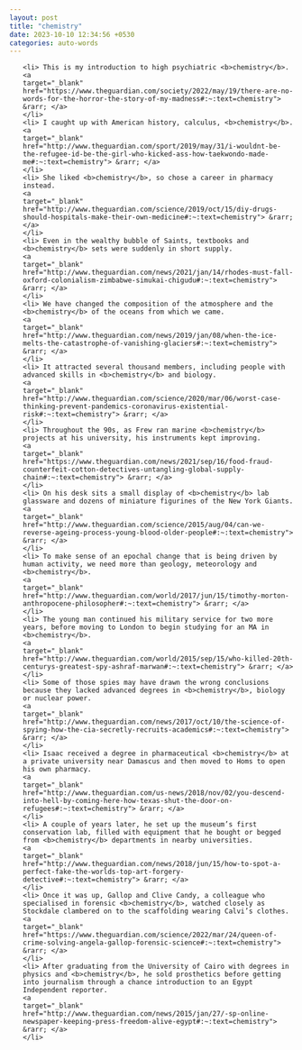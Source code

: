 ```yaml
---
layout: post
title: "chemistry"
date: 2023-10-10 12:34:56 +0530
categories: auto-words
---
```

<ol>

    <li> This is my introduction to high psychiatric <b>chemistry</b>.
    <a 
    target="_blank" 
    href="https://www.theguardian.com/society/2022/may/19/there-are-no-words-for-the-horror-the-story-of-my-madness#:~:text=chemistry"> &rarr; </a>
    </li>
    <li> I caught up with American history, calculus, <b>chemistry</b>.
    <a 
    target="_blank" 
    href="http://www.theguardian.com/sport/2019/may/31/i-wouldnt-be-the-refugee-id-be-the-girl-who-kicked-ass-how-taekwondo-made-me#:~:text=chemistry"> &rarr; </a>
    </li>
    <li> She liked <b>chemistry</b>, so chose a career in pharmacy instead.
    <a 
    target="_blank" 
    href="http://www.theguardian.com/science/2019/oct/15/diy-drugs-should-hospitals-make-their-own-medicine#:~:text=chemistry"> &rarr; </a>
    </li>
    <li> Even in the wealthy bubble of Saints, textbooks and <b>chemistry</b> sets were suddenly in short supply.
    <a 
    target="_blank" 
    href="http://www.theguardian.com/news/2021/jan/14/rhodes-must-fall-oxford-colonialism-zimbabwe-simukai-chigudu#:~:text=chemistry"> &rarr; </a>
    </li>
    <li> We have changed the composition of the atmosphere and the <b>chemistry</b> of the oceans from which we came.
    <a 
    target="_blank" 
    href="http://www.theguardian.com/news/2019/jan/08/when-the-ice-melts-the-catastrophe-of-vanishing-glaciers#:~:text=chemistry"> &rarr; </a>
    </li>
    <li> It attracted several thousand members, including people with advanced skills in <b>chemistry</b> and biology.
    <a 
    target="_blank" 
    href="http://www.theguardian.com/science/2020/mar/06/worst-case-thinking-prevent-pandemics-coronavirus-existential-risk#:~:text=chemistry"> &rarr; </a>
    </li>
    <li> Throughout the 90s, as Frew ran marine <b>chemistry</b> projects at his university, his instruments kept improving.
    <a 
    target="_blank" 
    href="https://www.theguardian.com/news/2021/sep/16/food-fraud-counterfeit-cotton-detectives-untangling-global-supply-chain#:~:text=chemistry"> &rarr; </a>
    </li>
    <li> On his desk sits a small display of <b>chemistry</b> lab glassware and dozens of miniature figurines of the New York Giants.
    <a 
    target="_blank" 
    href="http://www.theguardian.com/science/2015/aug/04/can-we-reverse-ageing-process-young-blood-older-people#:~:text=chemistry"> &rarr; </a>
    </li>
    <li> To make sense of an epochal change that is being driven by human activity, we need more than geology, meteorology and <b>chemistry</b>.
    <a 
    target="_blank" 
    href="http://www.theguardian.com/world/2017/jun/15/timothy-morton-anthropocene-philosopher#:~:text=chemistry"> &rarr; </a>
    </li>
    <li> The young man continued his military service for two more years, before moving to London to begin studying for an MA in <b>chemistry</b>.
    <a 
    target="_blank" 
    href="http://www.theguardian.com/world/2015/sep/15/who-killed-20th-centurys-greatest-spy-ashraf-marwan#:~:text=chemistry"> &rarr; </a>
    </li>
    <li> Some of those spies may have drawn the wrong conclusions because they lacked advanced degrees in <b>chemistry</b>, biology or nuclear power.
    <a 
    target="_blank" 
    href="http://www.theguardian.com/news/2017/oct/10/the-science-of-spying-how-the-cia-secretly-recruits-academics#:~:text=chemistry"> &rarr; </a>
    </li>
    <li> Isaac received a degree in pharmaceutical <b>chemistry</b> at a private university near Damascus and then moved to Homs to open his own pharmacy.
    <a 
    target="_blank" 
    href="http://www.theguardian.com/us-news/2018/nov/02/you-descend-into-hell-by-coming-here-how-texas-shut-the-door-on-refugees#:~:text=chemistry"> &rarr; </a>
    </li>
    <li> A couple of years later, he set up the museum’s first conservation lab, filled with equipment that he bought or begged from <b>chemistry</b> departments in nearby universities.
    <a 
    target="_blank" 
    href="http://www.theguardian.com/news/2018/jun/15/how-to-spot-a-perfect-fake-the-worlds-top-art-forgery-detective#:~:text=chemistry"> &rarr; </a>
    </li>
    <li> Once it was up, Gallop and Clive Candy, a colleague who specialised in forensic <b>chemistry</b>, watched closely as Stockdale clambered on to the scaffolding wearing Calvi’s clothes.
    <a 
    target="_blank" 
    href="https://www.theguardian.com/science/2022/mar/24/queen-of-crime-solving-angela-gallop-forensic-science#:~:text=chemistry"> &rarr; </a>
    </li>
    <li> After graduating from the University of Cairo with degrees in physics and <b>chemistry</b>, he sold prosthetics before getting into journalism through a chance introduction to an Egypt Independent reporter.
    <a 
    target="_blank" 
    href="http://www.theguardian.com/news/2015/jan/27/-sp-online-newspaper-keeping-press-freedom-alive-egypt#:~:text=chemistry"> &rarr; </a>
    </li>